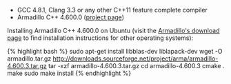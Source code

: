 - GCC 4.8.1, Clang 3.3 or any other C++11 feature complete compiler
- Armadillo C++ 4.600.0 ([project page](http://arma.sourceforge.net))

Installing Armadillo C++ 4.600.0 on Ubuntu (visit the [Armadillo's download page](http://arma.sourceforge.net/download.html) to find installation instructions for other operating systems):

{% highlight bash %}
sudo apt-get install libblas-dev liblapack-dev
wget -O armadillo.tar.gz http://downloads.sourceforge.net/project/arma/armadillo-4.600.3.tar.gz
tar -xzf armadillo-4.600.3.tar.gz
cd armadillo-4.600.3
cmake .
make
sudo make install
{% endhighlight %}